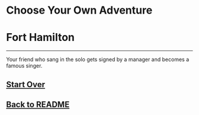 # Choose Your Own Adventure
# Fort Hamilton
---
Your friend who sang in the solo gets signed by a manager and becomes a famous singer.

## [Start Over](../home.md)
## [Back to README](../README.md)